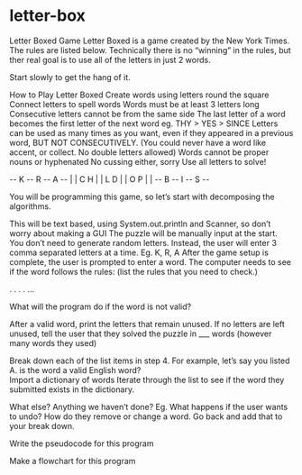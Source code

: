 # letter-box
Letter Boxed Game
Letter Boxed is a game created by the New York Times. The rules are listed below. Technically there is no “winning” in the rules, but ther real goal is to use all of the letters in just 2 words. 

Start slowly to get the hang of it. 

How to Play Letter Boxed
Create words using letters round the square
Connect letters to spell words
Words must be at least 3 letters long
Consecutive letters cannot be from the same side
The last letter of a word becomes the first letter of the next word 
eg. THY > YES > SINCE
Letters can be used as many times as you want, even if they appeared in a previous word, BUT NOT CONSECUTIVELY. (You could never have a word like accent, or collect. No double letters allowed)
Words cannot be proper nouns or hyphenated
No cussing either, sorry
Use all letters to solve!

 -- K -- R -- A --
|                 |
C                 H
|                 |
L                 D
|                 |
O                 P
|                 |
 -- B -- I -- S --


You will be programming this game, so let’s start with decomposing the algorithms.

This will be text based, using System.out.println and Scanner, so don’t worry about making a GUI
The puzzle will be manually input at the start. You don’t need to generate random letters. Instead, the user will enter 3 comma separated letters at a time. Eg. K, R, A <enter> 
After the game setup is complete, the user is prompted to enter a word.
The computer needs to see if the word follows the rules: (list the rules that you need to check.)

.
.
.
.
…


What will the program do if the word is not valid?





After a valid word, print the letters that remain unused. If no letters are left unused, tell the user that they solved the puzzle in ___ words (however many words they used)

Break down each of the list items in step 4. 
For example, let’s say you listed 
A. is the word a valid English word?  
Import a dictionary of words
Iterate through the list to see if the word they submitted exists in the dictionary.




What else? Anything we haven’t done?
Eg. What happens if the user wants to undo? How do they remove or change a word. Go back and add that to your break down.

Write the pseudocode for this program




Make a flowchart for this program






